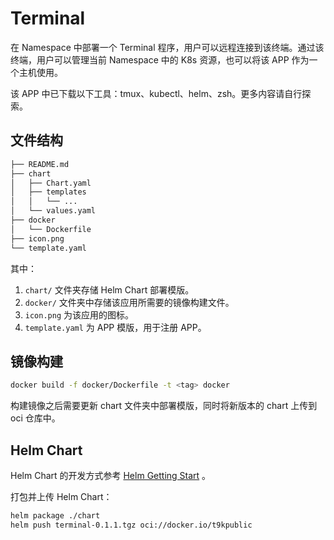 # Terminal

在 Namespace 中部署一个 Terminal 程序，用户可以远程连接到该终端。通过该终端，用户可以管理当前 Namespace 中的 K8s 资源，也可以将该 APP 作为一个主机使用。

该 APP 中已下载以下工具：tmux、kubectl、helm、zsh。更多内容请自行探索。

## 文件结构

```bash
├── README.md
├── chart
│   ├── Chart.yaml
│   ├── templates
│   │   └── ...
│   └── values.yaml
├── docker
│   └── Dockerfile
├── icon.png
└── template.yaml
```

其中：

1.  `chart/` 文件夹存储 Helm Chart 部署模版。
2. `docker/` 文件夹中存储该应用所需要的镜像构建文件。
3. `icon.png` 为该应用的图标。
4. `template.yaml` 为 APP 模版，用于注册 APP。

## 镜像构建

```bash
docker build -f docker/Dockerfile -t <tag> docker
```

构建镜像之后需要更新 chart 文件夹中部署模版，同时将新版本的 chart 上传到 oci 仓库中。

## Helm Chart

Helm Chart 的开发方式参考 [Helm Getting Start](https://helm.sh/docs/chart_template_guide/getting_started/) 。

打包并上传 Helm Chart：

```bash
helm package ./chart
helm push terminal-0.1.1.tgz oci://docker.io/t9kpublic
```
